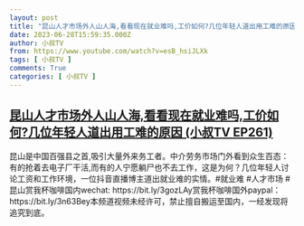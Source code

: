 ```yaml
---
layout: post
title: "昆山人才市场外人山人海,看看现在就业难吗,工价如何?几位年轻人道出用工难的原因 (小叔TV EP261)"
date: 2023-06-28T15:59:35.000Z
author: 小叔TV
from: https://www.youtube.com/watch?v=esB_hsiJLXk
tags: [ 小叔TV ]
comments: True
categories: [ 小叔TV ]
---
```

<!--1687967975000-->
[昆山人才市场外人山人海,看看现在就业难吗,工价如何?几位年轻人道出用工难的原因 (小叔TV EP261)](https://www.youtube.com/watch?v=esB_hsiJLXk)
------

<div>
昆山是中国百强县之首,吸引大量外来务工者。中介劳务市场门外看到众生百态：有的抢着去电子厂干活,而有的人宁愿躺尸也不去工作，这是为何？几位年轻人讨论工资和工作环境，一位抖音直播博主道出就业难的实情。#就业难 #人才市场 #昆山赏我杯咖啡国内wechat: https://bit.ly/3gozLAy赏我杯咖啡国外paypal：https://bit.ly/3n63Bey本频道视频未经许可，禁止擅自搬运至国内，一经发现将追究到底。
</div>
